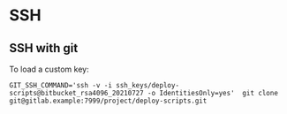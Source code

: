 # SSH


## SSH with git

To load a custom key:
```
GIT_SSH_COMMAND='ssh -v -i ssh_keys/deploy-scripts@bitbucket_rsa4096_20210727 -o IdentitiesOnly=yes'  git clone git@gitlab.example:7999/project/deploy-scripts.git
```

